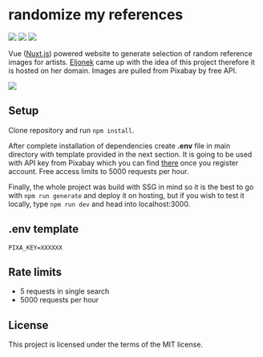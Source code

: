 # randomize my references
[![](https://img.shields.io/website?down_color=lightgrey&down_message=offline&up_color=green&up_message=online&url=https%3A%2F%2Frefs.rzeznicki.me)](https://refs.rzeznicki.me) ![](https://img.shields.io/github/package-json/v/makerasty/randomize-my-references) ![](https://img.shields.io/github/license/makerasty/randomize-my-references)

Vue ([Nuxt.js](https://github.com/nuxt/nuxt.js "Nuxt.js")) powered website to generate selection of random reference images for artists. [Eljonek](https://eljonek.art) came up with the idea of this project therefore it is hosted on her domain. Images are pulled from Pixabay by free API.

[![](https://refs.rzeznicki.me/screenshot.png)](https://refs.rzeznicki.me/)


## Setup
Clone repository and run `npm install`.

After complete installation of dependencies create **.env** file in main directory with template provided in the next section. It is going to be used with API key from Pixabay which you can find [there](https://pixabay.com/api/docs/ "there") once you register account. Free access limits to 5000 requests per hour.

Finally, the whole project was build with SSG in mind so it is the best to go with `npm run generate` and deploy it on hosting, but if you wish to test it locally, type `npm run dev` and head into localhost:3000.

## .env template
```
PIXA_KEY=XXXXXX
```

## Rate limits
* 5 requests in single search
* 5000 requests per hour

## License
This project is licensed under the terms of the MIT license.
